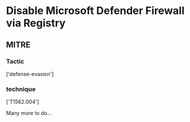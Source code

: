 # Disable Microsoft Defender Firewall via Registry

## MITRE

### Tactic
['defense-evasion']

### technique
['T1562.004']

Many more to do...
